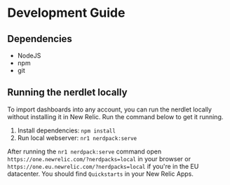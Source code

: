 # Development Guide

## Dependencies

- NodeJS
- npm
- git

## Running the nerdlet locally

To import dashboards into any account, you can run the nerdlet locally without installing it in New Relic. Run the command below to get it running.

1) Install dependencies: `npm install`
2) Run local webserver: `nr1 nerdpack:serve`

After running the `nr1 nerdpack:serve` command open `https://one.newrelic.com/?nerdpacks=local` in your browser or `https://one.eu.newrelic.com/?nerdpacks=local` if you're in the EU datacenter. You should find `Quickstarts` in your New Relic Apps.
